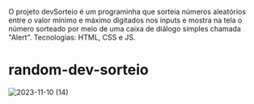 O projeto devSorteio é um programinha que sorteia números aleatórios entre o valor mínimo e máximo digitados nos inputs 
e mostra na tela o número sorteado por meio de uma caixa de diálogo simples chamada "Alert".
Tecnologias: HTML, CSS e JS.
# random-dev-sorteio
![2023-11-10 (14)](https://github.com/Grid2109/random-dev-sorteio/assets/114755206/c5345405-a52f-4d5c-a8a0-d70dba1df644)

